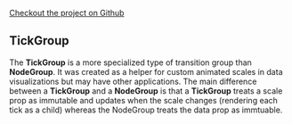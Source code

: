 [Checkout the project on Github](https://github.com/sghall/resonance)

## TickGroup 

The **TickGroup** is a more specialized type of transition group than **NodeGroup**.
It was created as a helper for custom animated scales in data visualizations but may have other applications.
The main difference between a **TickGroup** and a **NodeGroup** is that a **TickGroup** treats a scale prop as immutable and updates when the scale changes (rendering each tick as a child) whereas the NodeGroup treats the data prop as immtuable.     
